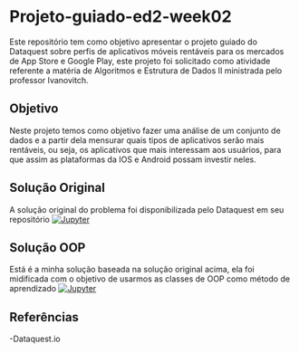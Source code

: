 # Projeto-guiado-ed2-week02
Este repositório tem como objetivo apresentar o projeto guiado do Dataquest sobre perfis de aplicativos móveis rentáveis para os mercados de App Store e Google Play, este projeto foi solicitado como atividade referente a matéria de Algoritmos e Estrutura de Dados II ministrada pelo professor Ivanovitch.

## Objetivo
Neste projeto temos como objetivo fazer uma análise de um conjunto de dados e a partir dela mensurar quais tipos de aplicativos serão mais rentáveis, ou seja, os aplicativos que mais interessam aos usuários, para que assim as plataformas da IOS e Android possam investir neles.

## Solução Original
A solução original do problema foi disponibilizada pelo Dataquest em seu repositório [![Jupyter](https://img.shields.io/badge/-Notebook-191A1B?style=flat-square&logo=jupyter)](https://github.com/dataquestio/solutions/blob/master/Mission350Solutions.ipynb)

## Solução OOP
Está é a minha solução baseada na solução original acima, ela foi midificada com o objetivo de usarmos as classes de OOP como método de aprendizado [![Jupyter](https://img.shields.io/badge/-Notebook-191A1B?style=flat-square&logo=jupyter)](https://github.com/TeophiloVitor/data_structure2/blob/main/week2/Project_week02.ipynb)

## Referências
-Dataquest.io


